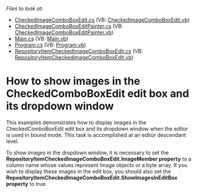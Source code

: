 <!-- default file list -->
*Files to look at*:

* [CheckedImageComboBoxEdit.cs](./CS/WindowsApplication3/CheckedImageComboBoxEdit.cs) (VB: [CheckedImageComboBoxEdit.vb](./VB/WindowsApplication3/CheckedImageComboBoxEdit.vb))
* [CheckedImageComboBoxEditPainter.cs](./CS/WindowsApplication3/CheckedImageComboBoxEditPainter.cs) (VB: [CheckedImageComboBoxEditPainter.vb](./VB/WindowsApplication3/CheckedImageComboBoxEditPainter.vb))
* [Main.cs](./CS/WindowsApplication3/Main.cs) (VB: [Main.vb](./VB/WindowsApplication3/Main.vb))
* [Program.cs](./CS/WindowsApplication3/Program.cs) (VB: [Program.vb](./VB/WindowsApplication3/Program.vb))
* [RepositoryItemCheckedImageComboBoxEdit.cs](./CS/WindowsApplication3/RepositoryItemCheckedImageComboBoxEdit.cs) (VB: [RepositoryItemCheckedImageComboBoxEdit.vb](./VB/WindowsApplication3/RepositoryItemCheckedImageComboBoxEdit.vb))
<!-- default file list end -->
# How to show images in the CheckedComboBoxEdit edit box and its dropdown window


<p>This examples demonstrates how to display images in the CheckedComboBoxEdit edit box and its dropdown window when the editor is used in bound mode. This task is accomplished at an editor descendant level. </p><p>To show images in the dropdown window, it is necessary to set the <strong>RepositoryItemCheckedImageComboBoxEdit.ImageMember property</strong> to a column name whose values represent Image objects or a byte array. If you wish to display these images in the edit box, you should also set the <strong>RepositoryItemCheckedImageComboBoxEdit.ShowImagesInEditBox pro</strong><strong>p</strong><strong>erty</strong> to true.</p>

<br/>


